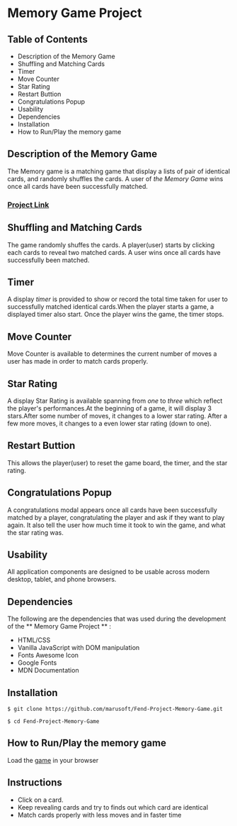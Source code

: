 # Memory Game Project

## Table of Contents
* Description of the Memory Game
* Shuffling and Matching Cards
* Timer
* Move Counter
* Star Rating
* Restart Buttion
* Congratulations Popup
* Usability
* Dependencies
* Installation
* How to Run/Play the memory game

## Description of the Memory Game
The Memory game is a matching game that display a lists of pair of identical cards, and randomly shuffles the cards.
A user of _the Memory Game_ wins once all cards have been successfully matched.

### [Project Link](https://marusoft.github.io/Fend-Project-Memory-Game)

## Shuffling and Matching Cards
The game randomly shuffes the cards. A player(user) starts by clicking each cards to reveal two matched cards.
A user wins once all cards have successfully been matched.

## Timer
A display _timer_ is provided to show or record the total time taken for user to successfully matched identical cards.When the player starts a game, a displayed timer also start. Once the player wins the game, the timer stops.

## Move Counter
Move Counter is available to determines the current  number of moves a user has made in order to match cards properly.

## Star Rating
A display Star Rating is available spanning from _one_ to _three_ which reflect the player's performances.At the beginning of a game, it will display 3 stars.After some number of moves, it changes to a lower star rating. After a few more moves, it changes to a
even lower star rating (down to one).

## Restart Buttion
This allows the player(user) to reset the game
board, the timer, and the star rating.

## Congratulations Popup
A congratulations modal appears once all cards have been successfully matched by a player, congratulating the player and ask if they want to play again. It also tell the user how much time it took to win the game, and what the star rating was.

## Usability
All application components are designed to be usable across modern desktop, tablet, and phone browsers.

## Dependencies
The following are the dependencies that was used during the development of the ** Memory Game Project ** :
* HTML/CSS
* Vanilla JavaScript with DOM manipulation
* Fonts Awesome Icon
* Google Fonts
* MDN Documentation

## Installation

```
$ git clone https://github.com/marusoft/Fend-Project-Memory-Game.git

```

```
$ cd Fend-Project-Memory-Game

```

## How to Run/Play the memory game

Load the [game](https://marusoft.github.io/Fend-Project-Memory-Game/) in your browser

## Instructions
* Click on a card.
* Keep revealing cards and try to finds out which card are identical
* Match cards properly with less moves and in faster time

